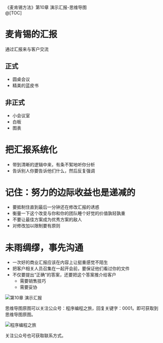 《麦肯锡方法》第10章 演示汇报-思维导图  
@[TOC]

# 麦肯锡的汇报

通过汇报来与客户交流

## 正式
- 圆桌会议
- 精美的蓝皮书

## 非正式
- 小会议室
- 白板
- 图表

# 把汇报系统化
- 带到清晰的逻辑中来，有条不絮地听你分析
- 告诉别人你要告诉他们什么，然后反复强调

# 记住：努力的边际收益也是递减的
- 要抵制住直到最后一分钟还在修改汇报的诱惑
- 衡量一下这个改变与你和你的团队睡个好觉的价值孰轻孰重
- 不要让最佳方案成为优秀方案的敌人
- 对修改加以限制要有原则

# 未雨绸缪，事先沟通
- 一次好的商业汇报应该在内容上让挺重感觉不陌生
- 把客户相关人员召集在一起开会前，要保证他们看过你的文件
- 不仅要提出“正确”的答案，还要把这个答案推介给客户
    - 需要销售技巧
    - 需要妥协


![第10章 演示汇报](http://blogimg.chenhaoxiang.cn/uPic/202110/18195823.png)  

思维导图原图可以关注公众号：程序编程之旅，回复关键字：0001。即可获取到思维导图原图。

![程序编程之旅](https://img-blog.csdnimg.cn/20210219101958874.png)

关注公众号也可获取联系方式。  

